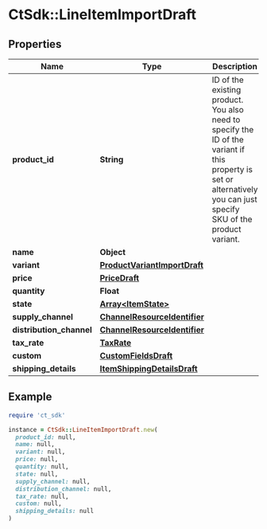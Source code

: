 # CtSdk::LineItemImportDraft

## Properties

| Name | Type | Description | Notes |
| ---- | ---- | ----------- | ----- |
| **product_id** | **String** | ID of the existing product. You also need to specify the ID of the variant if this property is set or alternatively you can just specify SKU of the product variant. | [optional] |
| **name** | **Object** |  |  |
| **variant** | [**ProductVariantImportDraft**](ProductVariantImportDraft.md) |  |  |
| **price** | [**PriceDraft**](PriceDraft.md) |  |  |
| **quantity** | **Float** |  |  |
| **state** | [**Array&lt;ItemState&gt;**](ItemState.md) |  | [optional] |
| **supply_channel** | [**ChannelResourceIdentifier**](ChannelResourceIdentifier.md) |  | [optional] |
| **distribution_channel** | [**ChannelResourceIdentifier**](ChannelResourceIdentifier.md) |  | [optional] |
| **tax_rate** | [**TaxRate**](TaxRate.md) |  | [optional] |
| **custom** | [**CustomFieldsDraft**](CustomFieldsDraft.md) |  | [optional] |
| **shipping_details** | [**ItemShippingDetailsDraft**](ItemShippingDetailsDraft.md) |  | [optional] |

## Example

```ruby
require 'ct_sdk'

instance = CtSdk::LineItemImportDraft.new(
  product_id: null,
  name: null,
  variant: null,
  price: null,
  quantity: null,
  state: null,
  supply_channel: null,
  distribution_channel: null,
  tax_rate: null,
  custom: null,
  shipping_details: null
)
```

